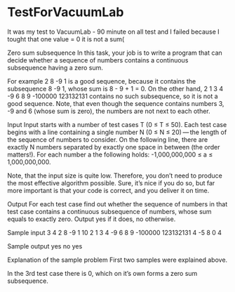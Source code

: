 # TestForVacuumLab
It was my test to VacuumLab - 90 minute on all test and I failed because I tought that one value = 0 it is not a sum( 

Zero sum subsequence
In this task, your job is to write a program that can decide whether a sequence of numbers contains a continuous subsequence having a zero sum.

For example 2 8 -9 1 is a good sequence, because it contains the subsequence 8 -9 1, whose sum is 8 - 9 + 1 = 0. On the other hand, 2 1 3 4 -9 6 8 9 -100000 123132131 contains no such subsequence, so it is not a good sequence. Note, that even though the sequence contains numbers 3, -9 and 6 (whose sum is zero), the numbers are not next to each other.

Input
Input starts with a number of test cases T (0 ≤ T ≤ 50). Each test case begins with a line containing a single number N (0 ≤ N ≤ 20) — the length of the sequence of numbers to consider. On the following line, there are exactly N numbers separated by exactly one space in between (the order matters!). For each number a the following holds: -1,000,000,000 ≤ a ≤ 1,000,000,000.

Note, that the input size is quite low. Therefore, you don’t need to produce the most effective algorithm possible. Sure, it’s nice if you do so, but far more important is that your code is correct, and you deliver it on time.

Output
For each test case find out whether the sequence of numbers in that test case contains a continuous subsequence of numbers, whose sum equals to exactly zero. Output yes if it does, no otherwise.

Sample input
3
4
2 8 -9 1
10
2 1 3 4 -9 6 8 9 -100000 123132131
4
-5 8 0 4

Sample output
yes
no
yes

Explanation of the sample problem
First two samples were explained above.

In the 3rd test case there is 0, which on it’s own forms a zero sum subsequence.
